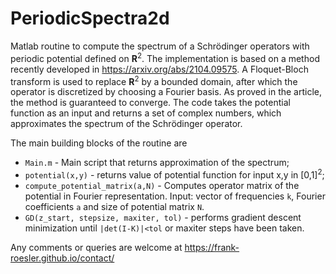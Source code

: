 # PeriodicSpectra2d
Matlab routine to compute the spectrum of a Schrödinger operators with periodic potential defined on **R**<sup>2</sup>. The implementation is based on a method recently developed in https://arxiv.org/abs/2104.09575. A Floquet-Bloch transform is used to replace **R**<sup>2</sup> by a bounded domain, after which the operator is discretized by choosing a Fourier basis. As proved in the article, the method is guaranteed to converge.
The code takes the potential function as an input and returns a set of complex numbers, which approximates the spectrum of the Schrödinger operator.

The main building blocks of the routine are
* `Main.m` - Main script that returns approximation of the spectrum;
* `potential(x,y)` - returns value of potential function for input x,y in [0,1]<sup>2</sup>;
* `compute_potential_matrix(a,N)` - Computes operator matrix of the potential in Fourier representation. Input: vector of frequencies `k`, Fourier coefficients `a` and size of potential matrix `N`.
* `GD(z_start, stepsize, maxiter, tol)` - performs gradient descent minimization until `|det(I-K)|<tol` or maxiter steps have been taken.

Any comments or queries are welcome at https://frank-roesler.github.io/contact/
